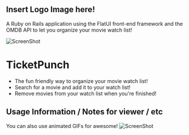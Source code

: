 ## Insert Logo Image here!
A Ruby on Rails application using the FlatUI front-end framework and the OMDB API to let you organize your movie watch list!

![ScreenShot](/screenshot.png)
# TicketPunch

- The fun friendly way to organize your movie watch list!
- Search for a movie and add it to your watch list!
- Remove movies from your watch list when you're finished!

## Usage Information / Notes for viewer / etc

You can also use animated GIFs for awesome!
![ScreenShot](/cel.gif)
